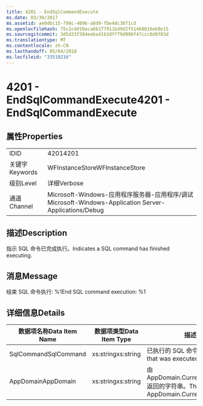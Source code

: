 ```yaml
---
title: 4201 - EndSqlCommandExecute
ms.date: 03/30/2017
ms.assetid: ae0dbc15-f98c-4096-a8d9-fbe4dc36f1cd
ms.openlocfilehash: 75c1cdd10aca6b177911bd9d2f51468016eb9e15
ms.sourcegitcommit: 3d5d33f384eeba41b2dff79d096f47ccc8d8f03d
ms.translationtype: MT
ms.contentlocale: zh-CN
ms.lasthandoff: 05/04/2018
ms.locfileid: "33510216"
---
```

# <a name="4201---endsqlcommandexecute"></a><span data-ttu-id="e2f24-102">4201 - EndSqlCommandExecute</span><span class="sxs-lookup"><span data-stu-id="e2f24-102">4201 - EndSqlCommandExecute</span></span>
## <a name="properties"></a><span data-ttu-id="e2f24-103">属性</span><span class="sxs-lookup"><span data-stu-id="e2f24-103">Properties</span></span>  
  
|||  
|-|-|  
|<span data-ttu-id="e2f24-104">ID</span><span class="sxs-lookup"><span data-stu-id="e2f24-104">ID</span></span>|<span data-ttu-id="e2f24-105">4201</span><span class="sxs-lookup"><span data-stu-id="e2f24-105">4201</span></span>|  
|<span data-ttu-id="e2f24-106">关键字</span><span class="sxs-lookup"><span data-stu-id="e2f24-106">Keywords</span></span>|<span data-ttu-id="e2f24-107">WFInstanceStore</span><span class="sxs-lookup"><span data-stu-id="e2f24-107">WFInstanceStore</span></span>|  
|<span data-ttu-id="e2f24-108">级别</span><span class="sxs-lookup"><span data-stu-id="e2f24-108">Level</span></span>|<span data-ttu-id="e2f24-109">详细</span><span class="sxs-lookup"><span data-stu-id="e2f24-109">Verbose</span></span>|  
|<span data-ttu-id="e2f24-110">通道</span><span class="sxs-lookup"><span data-stu-id="e2f24-110">Channel</span></span>|<span data-ttu-id="e2f24-111">Microsoft-Windows-应用程序服务器-应用程序/调试</span><span class="sxs-lookup"><span data-stu-id="e2f24-111">Microsoft-Windows-Application Server-Applications/Debug</span></span>|  
  
## <a name="description"></a><span data-ttu-id="e2f24-112">描述</span><span class="sxs-lookup"><span data-stu-id="e2f24-112">Description</span></span>  
 <span data-ttu-id="e2f24-113">指示 SQL 命令已完成执行。</span><span class="sxs-lookup"><span data-stu-id="e2f24-113">Indicates a SQL command has finished executing.</span></span>  
  
## <a name="message"></a><span data-ttu-id="e2f24-114">消息</span><span class="sxs-lookup"><span data-stu-id="e2f24-114">Message</span></span>  
 <span data-ttu-id="e2f24-115">结束 SQL 命令执行: %1</span><span class="sxs-lookup"><span data-stu-id="e2f24-115">End SQL command execution: %1</span></span>  
  
## <a name="details"></a><span data-ttu-id="e2f24-116">详细信息</span><span class="sxs-lookup"><span data-stu-id="e2f24-116">Details</span></span>  
  
|<span data-ttu-id="e2f24-117">数据项名称</span><span class="sxs-lookup"><span data-stu-id="e2f24-117">Data Item Name</span></span>|<span data-ttu-id="e2f24-118">数据项类型</span><span class="sxs-lookup"><span data-stu-id="e2f24-118">Data Item Type</span></span>|<span data-ttu-id="e2f24-119">描述</span><span class="sxs-lookup"><span data-stu-id="e2f24-119">Description</span></span>|  
|--------------------|--------------------|-----------------|  
|<span data-ttu-id="e2f24-120">SqlCommand</span><span class="sxs-lookup"><span data-stu-id="e2f24-120">SqlCommand</span></span>|<span data-ttu-id="e2f24-121">xs:string</span><span class="sxs-lookup"><span data-stu-id="e2f24-121">xs:string</span></span>|<span data-ttu-id="e2f24-122">已执行的 SQL 命令。</span><span class="sxs-lookup"><span data-stu-id="e2f24-122">The SQL command that was executed.</span></span>|  
|<span data-ttu-id="e2f24-123">AppDomain</span><span class="sxs-lookup"><span data-stu-id="e2f24-123">AppDomain</span></span>|<span data-ttu-id="e2f24-124">xs:string</span><span class="sxs-lookup"><span data-stu-id="e2f24-124">xs:string</span></span>|<span data-ttu-id="e2f24-125">由 AppDomain.CurrentDomain.FriendlyName 返回的字符串。</span><span class="sxs-lookup"><span data-stu-id="e2f24-125">The string returned by AppDomain.CurrentDomain.FriendlyName.</span></span>|
